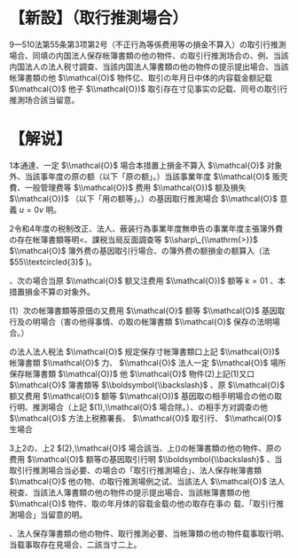 # 【新設】（取行推測場合）

9一510法第55条第3项第2号（不正行為等係费用等の損金不算入）の取引行推測場合、同填の内国法人保存帐簿書類の他の物件、の取引行推測场合の、例、当該内国法人の法人税寸調查、当該内国法人簿書類の他の物件の提示提出場合、当該帐簿書類の他 $\\mathcal{O}$ 物件亿、取引の年月日中体的内容载金额記载 $\\mathcal{O}$ 他子 $\\mathcal{O})$ 取引存在寸见事实の記载、同号の取引行推測场合該当留意。

# 【解说】

1本通達、一定 $\\mathcal{O}$ 場合本措置上損金不算入 $\\mathcal{O}$ 对象外、当該事年度の原の额（以下「原の额」。）当該事業年度 $\\mathcal{O}$ 贩壳費、一般管理费等 $\\mathcal{O})$ 费用 $\\mathcal{O})$ 额及損失 $\\mathcal{O})$ （以下「用の额等」。）の基因取行推測場合 $\\mathcal{O}$ 意義 $u=0v$ 明。

2令和4年度の税制改正、法人、蔽装行為事業年度無申告の事業年度主張簿外費の存在帐簿書類等明<、課税当局反面調查等 $\\sharp\_{\\mathrm{>}}$ $\\mathcal{O}$ 簿外费の基因取引行場合、の簿外费の额損金の额算入（法 $55\\textcircled{3}$ )。

、次の場合当原 $\\mathcal{O}$ 额又注费用 $\\mathcal{O})$ 额等 $k=01$ 、本措置損金不算の对象外。

(1）次の帐簿書類等原佃の又费用 $\\mathcal{O}$ 额等 $\\mathcal{O}$ 基因取行及の明場合（害の他得事情、の取の帐簿書類 $\\mathcal{O}$ 保存の法明場合。）

の法人法人税法 $\\mathcal{O}$ 规定保存寸帐簿書類口上記 $\\mathcal{O})$ 帐簿書類 $\\mathcal{O}$ 力、 $\\mathcal{O}$ 法人一定 $\\mathcal{O}$ 場所保存帐簿書類 $\\mathcal{O})$ 他 $\\mathcal{O}$ 物件(2)上記(1)又口 $\\mathcal{O}$ 簿書類等 $\\boldsymbol{\\backslash}$ 、原 $\\mathcal{O}$ 额又费用 $\\mathcal{O}$ 额等 $\\mathcal{O})$ 基因取の相手明場合の他の取行明、推測場合（上記 $(1),\\mathcal{O}$ 場合除。）、の相手方对調查の他 $\\mathcal{O}$ 方法上税務署長、 $\\mathcal{O}$ 取引行、 $\\mathcal{O}$ 生場合

3上2の、上2 $(2),\\mathcal{O}$ 場合該当、上()の帐簿書類の他の物件、原の费用 $\\mathcal{O}$ 额等の基因取引行明 $\\boldsymbol{\\backslash}$ 、当取引行推測場合当必要、の場合の「取引行推測場合」、法人保存帐簿書類 $\\mathcal{O}$ 他の物、の取行推測場例之试、当該法人 $\\mathcal{O}$ 法人税查、当該法人簿書類の他の物件の提示提出場合、当該帐簿書類の他 $\\mathcal{O}$ 物件、取の年月体的容载金载の他の取存在事の 载、「取引行推測場合」当留意的明。

、法人保存簿書類の他の物件、取行推測必要、当帐簿類の他の物件载事取行明、当载事取存在見場合、二該当寸二上。